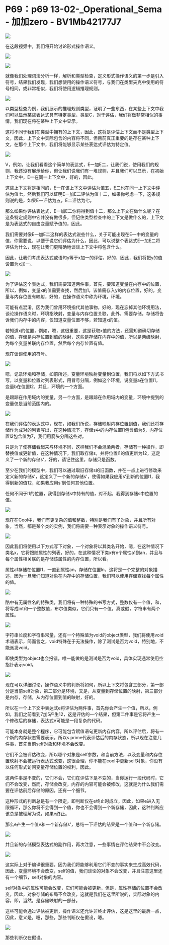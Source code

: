 # P69：p69 13-02-_Operational_Sema - 加加zero - BV1Mb42177J7

![](img/bda4a3faf95a1195a8860cf734b9b691_0.png)

在这段视频中，我们将开始讨论形式操作语义。

![](img/bda4a3faf95a1195a8860cf734b9b691_2.png)

![](img/bda4a3faf95a1195a8860cf734b9b691_3.png)

就像我们处理词法分析一样，解析和类型检查，定义形式操作语义的第一步是引入符号，结果我们发现，我们想使用的操作语义符号，与我们在类型夹克中使用的符号相同，或非常相似，我们将使用逻辑推理规则。



![](img/bda4a3faf95a1195a8860cf734b9b691_5.png)

以类型检查为例，我们展示的推理规则类型，证明了一些东西，在某些上下文中我们可以显示某些表达式具有特定类型，类型C，对于评估，我们将做非常相似的事情，我们现在将在某种上下文中显示。

这将不同于我们在类型中拥有的上下文，因此，这将是评估上下文而不是类型上下文，因此，上下文中实际包含的内容将不同，但目前真正重要的是存在某种上下文，在那个上下文中，我们将能够显示某些表达式评估为特定值。



![](img/bda4a3faf95a1195a8860cf734b9b691_7.png)

V，例如，让我们看看这个简单的表达式，E一加E二，让我们说，使用我们的规则，我还没有展示给你，但让我们说我们有一堆规则，并且我们可以显示，在初始上下文中，E一在同一上下文中，好的，因此。

这些上下文将是相同的，E一在该上下文中评估为值五，E二也在同一上下文中评估为值七，然后我们可以证明E一加E二评估为值十二，如果你考虑一下，这条规则说的是，如果E一评估为五，E二评估为七。

那么如果你评估表达式，E一加E二你将得到值十二，那么上下文在做什么呢？在这条特定规则中它并没有做很多，但记住类型检查中的上下文是做什么的，上下文是为表达式的自由变量赋予值的，因此。

我们需要对像E一加E二这样的表达式说些什么，关于可能出现在E一中的变量的值，你需要说，以便于说它们评估为什么，因此，可以说整个表达式E一加E二将评估为什么，现在让我们更精确地谈谈上下文中将包含什么。

因此，让我们考虑表达式或语句y等于x加一的评估，好的，因此，我们将把y的值设置为x加一。

![](img/bda4a3faf95a1195a8860cf734b9b691_9.png)

为了评估这个表达式，我们需要知道两件事，首先，要知道变量在内存中的位置，所以，例如，变量x的值需要查找，然后加1，该值需存入y的内存位置，好的，变量与内存位置有映射，好的，在操作语义中称为环境，环境。

可能有点混淆，因为我们曾用环境指代其他事物，好的，现在忘掉其他环境用法，谈论操作语义时，环境指映射，变量与内存位置关联，此外，需要存储，存储将告诉我们内存中的内容，仅知道变量位置不够，若知道x的值。

若知道x的位置，例如，嗯，这很重要，这是获取x值的方法，还需知道确切存储的值，存储是内存位置到值的映射，这些是存储在内存中的值，所以是两级映射，为每个变量关联内存位置，然后每个内存位置有值。

现在谈谈使用的符号。

![](img/bda4a3faf95a1195a8860cf734b9b691_11.png)

嗯，记录环境和存储，如前所述，变量环境映射变量到位置，我们将以如下方式书写，以变量和位置对列表形式，用冒号分隔，例如这个环境，说变量a在位置l1，变量b在位置l2，并且，环境的一个方面。

是跟踪在作用域内的变量，另一个方面，是跟踪在作用域内的变量，环境中提到的变量仅是当前范围内的。

![](img/bda4a3faf95a1195a8860cf734b9b691_13.png)

在我们评估的表达式中，现在，如我们所说，存储映射内存位置到值，我们还将存储作为成对的列表写出，在这种情况下，存储s中的内存位置l1包含值为5，内存位置l2包含值为7，我们用箭头分隔这些对。

只是为了使存储看起来与环境不同，这样我们不会混淆两者，存储有一种操作，即替换值或更新值，在这种情况下，我们取存储s，并将位置l1的值更新为12，这定义了一个新的存储s'，好的，请记住这里，存储只是函数。

至少在我们的模型中，我们可以通过取旧存储s的旧函数，并在一点上进行修改来定义新的存储s'，这定义了一个新的存储s'，使得如果我应用s'到新的位置l1，我得到新的值12，如果我应用s'到任何其他位置。

任何不同于l1的位置，我得到存储s中持有的值，对不起，我得到存储s中位置的值。

![](img/bda4a3faf95a1195a8860cf734b9b691_15.png)

现在在Cool中，我们有更复杂的值和整数，特别是我们有了对象，并且所有对象，当然，都是某个类的实例，我们将需要一种表示对象的操作语义符号。



![](img/bda4a3faf95a1195a8860cf734b9b691_17.png)

因此我们将使用以下方式写下对象，一个对象将以其类名开始，嗯，在这种情况下类名x，它将跟随属性的列表，好的，在这种情况下类x有n个属性a1到an，并且与每个属性相关联的是存储该属性的内存位置，所以看。

属性a1存储在位置l1，一直到属性an，存储在位置ln，这将是一个完整的对象描述，因为一旦我们知道对象在内存中的存储位置，我们可以使用存储查找每个属性的值。



![](img/bda4a3faf95a1195a8860cf734b9b691_19.png)

酷中有无属性名的特殊类，我们将有一种特殊的书写方式，整数仅有一个值，和，将写成int和一个整数值，布尔值类似，它们只有一个值，真或假，字符串有两个属性。



![](img/bda4a3faf95a1195a8860cf734b9b691_21.png)

字符串长度和字符串常量，还有一个特殊值为void的object类型，我们将使用void术语表示，简而言之，void特殊在于无法操作，除了测试是否为void，特别地，不能派发void。

即使类型为object也会报错，唯一能做的是测试是否为void，具体实现通常使用空指针表示void。

![](img/bda4a3faf95a1195a8860cf734b9b691_23.png)

现在可以详细讨论，操作语义中的判断将如何，所以上下文将包含三部分，第一部分是当前self对象，第二部分是环境，又是，从变量到存储位置的映射，第三部分是内存，存储，从内存位置到值的映射，好的。

所以在一个上下文中表达式e将评估为两件事，首先你会产生一个值，所以，例如，我们之前看到7加5产生12，这是评估的一个结果，但第二件事是它将产生一个修改后的存储，表达式e可能是一段复杂的代码。

可能本身就是整个程序，它可能包含赋值语句更新内存内容，所以评估后，将有一个新的内存状态需要表示，所以s prime代表评估后的内存状态，所以现在注意几件事，首先当前self对象和环境不会改变。

它们不会被评估改变，所以哪个对象是self参数，和当前方法，以及变量和内存位置映射不会被运行表达式改变，这很合理，你不能在cool中更新self对象，你没有以任何形式访问变量存储位置的权利，因此。

这两件事是不变的，它们不会，它们在评估下是不变的，当你运行一段代码时，它们不会改变，然而，存储会改变，内存的内容可能会被修改，这就是为什么我们需要在评估前后存储的原因，还有一个细节。

这种形式的判断总是有一个限定，即判断仅在e终止时成立，因此，如果e进入无限循环，那么你将不会得到一个值，你也不会得到一个新存储，因此，这种判断应该总是被理解为说，如果e终止。

那么e产生一个值v和一个新存储s'，总结一下评估的结果是一个值和一个新存储。

![](img/bda4a3faf95a1195a8860cf734b9b691_25.png)

并且新的存储模型表达式的副作用，再次注意，一些事情在评估结果中不会改变。

![](img/bda4a3faf95a1195a8860cf734b9b691_27.png)

这实际上对于编译很重要，因为我们将能够利用它们不变的事实来生成高效代码，因此，变量环境不会改变，self的值，我们谈论的对象不会改变，并且注意这里还有一个细节，self对象的内容。

self对象中的属性可能会改变，它们可能会被更新，但是，属性存储的位置不会改变，因此，对象存储的布局不会改变，这就是我们在这里所说的，实际对象的内容，即，当然，是存储映射的一部分。

这些可能会通过评估被更新，操作语义还允许非终止评估，这是这里的最后一点，因此，意义是，嗯，那些，那些判断仅在假设，嗯。



![](img/bda4a3faf95a1195a8860cf734b9b691_29.png)

那些判断仅在假设。